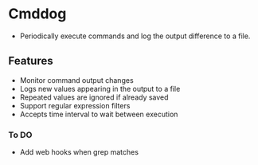 # Cmddog

- Periodically execute commands and log the output difference to a file.

## Features

- Monitor command output changes
- Logs new values appearing in the output to a file
- Repeated values are ignored if already saved
- Support regular expression filters
- Accepts time interval to wait between execution


### To DO

- Add web hooks when grep matches
